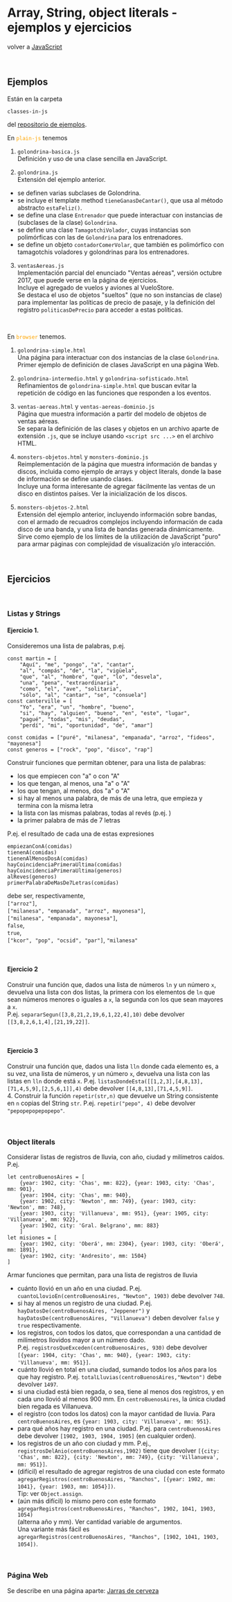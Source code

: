 # Array, String, object literals - ejemplos y ejercicios

volver a [JavaScript](./javascript-intro.md)

<br/>

## Ejemplos
Están en la carpeta 
```
classes-in-js
```
del [repositorio de ejemplos](https://github.com/obj2-material/javascript-dom).

En <span style="color: orange">`plain-js`</span> tenemos
1. `golondrina-basica.js`   
  Definición y uso de una clase sencilla en JavaScript.

2. `golondrina.js`  
  Extensión del ejemplo anterior. 
  - se definen varias subclases de Golondrina.
  - se incluye el template method `tieneGanasDeCantar()`, que usa al método abstracto `estaFeliz()`.
  - se define una clase `Entrenador` que puede interactuar con instancias de (subclases de la clase) `Golondrina`.
  - se define una clase `TamagotchiVolador`, cuyas instancias son polimórficas con las de `Golondrina` para los entrenadores.
  - se define un objeto `contadorComerVolar`, que también es polimórfico con tamagotchis voladores y golondrinas para los entrenadores.  

3. `ventasAereas.js`  
  Implementación parcial del enunciado "Ventas aéreas", versión octubre 2017, que puede verse en la página de ejercicios.  
  Incluye el agregado de vuelos y aviones al VueloStore.  
  Se destaca el uso de objetos "sueltos" (que no son instancias de clase) para implementar las políticas de precio de pasaje, y la definición del registro `politicasDePrecio` para acceder a estas políticas.

<br/>

En <span style="color: orange">`browser`</span> tenemos.
1. `golondrina-simple.html`  
  Una página para interactuar con dos instancias de la clase `Golondrina`.  
  Primer ejemplo de definición de clases JavaScript en una página Web.

2. `golondrina-intermedio.html` y `golondrina-sofisticado.html`  
  Refinamientos de `golondrina-simple.html` que buscan evitar la repetición de código en las funciones que responden a los eventos.

3. `ventas-aereas.html` y `ventas-aereas-dominio.js`  
  Página que muestra información a partir del modelo de objetos de ventas aéreas.  
  Se separa la definición de las clases y objetos en un archivo aparte de extensión `.js`, que se incluye usando `<script src ...>` en el archivo HTML.

4. `monsters-objetos.html` y `monsters-dominio.js`  
  Reimplementación de la página que muestra información de bandas y discos, incluida como ejemplo de arrays y object literals, donde la base de información se define usando clases.  
  Incluye una forma interesante de agregar fácilmente las ventas de un disco en distintos países. Ver la inicialización de los discos.

5. `monsters-objetos-2.html`  
  Extensión del ejemplo anterior, incluyendo información sobre bandas, con el armado de recuadros complejos incluyendo información de cada disco de una banda, y una lista de bandas generada dinámicamente.  
  Sirve como ejemplo de los límites de la utilización de JavaScript "puro" para armar páginas con complejidad de visualización y/o interacción.

<br/>

## Ejercicios

<br/>

### Listas y Strings

#### Ejercicio 1. 
  
Consideremos una lista de palabras, p.ej.  

```
const martin = [
    "Aquí", "me", "pongo", "a", "cantar", 
    "al", "compás", "de", "la", "vigüela", 
    "que", "al", "hombre", "que", "lo", "desvela", 
    "una", "pena", "extraordinaria", 
    "como", "el", "ave", "solitaria", 
    "sólo", "al", "cantar", "se", "consuela"]
const canterville = [
    "Yo", "era", "un", "hombre", "bueno", 
    "si", "hay", "alguien", "bueno", "en", "este", "lugar", 
    "pagué", "todas", "mis", "deudas", 
    "perdí", "mi", "oportunidad", "de", "amar"]

const comidas = ["puré", "milanesa", "empanada", "arroz", "fideos", "mayonesa"]
const generos = ["rock", "pop", "disco", "rap"]
```

Construir funciones que permitan obtener, para una lista de palabras:

  - los que empiecen con "a" o con "A"
  - los que tengan, al menos, una "a" o "A"
  - los que tengan, al menos, dos "a" o "A"
  - si hay al menos una palabra, de más de una letra, que empieza y termina con la misma letra
  - la lista con las mismas palabras, todas al revés (p.ej. )
  - la primer palabra de más de 7 letras

P.ej. el resultado de cada una de estas expresiones  

```
empiezanConA(comidas)
tienenA(comidas)
tienenAlMenosDosA(comidas)
hayCoincidenciaPrimeraUltima(comidas)
hayCoincidenciaPrimeraUltima(generos)
alReves(generos)
primerPalabraDeMasDe7Letras(comidas)
```
  
debe ser, respectivamente,  
  `["arroz"]`,  
  `["milanesa", "empanada", "arroz", mayonesa"]`,  
  `["milanesa", "empanada", mayonesa"]`,  
  `false`,  
  `true`,  
  `["kcor", "pop", "ocsid", "par"]`,
  `"milanesa"`  

  <br/>

#### Ejercicio 2

Construir una función que, dados una lista de números `ln` y un número `x`, devuelva una lista con dos listas, la primera con los elementos de `ln` que sean números menores o iguales a `x`, la segunda con los que sean mayores a `x`.  
  P.ej. `separarSegun([3,8,21,2,19,6,1,22,4],10)` debe devolver `[[3,8,2,6,1,4],[21,19,22]]`.

  <br/>

#### Ejercicio 3

Construir una función que, dados una lista `lln` donde cada elemento es, a su vez, una lista de números, y un número `x`, devuelva una lista con las listas en `lln` donde está `x`.
  P.ej. `listasDondeEsta([[1,2,3],[4,8,13],[71,4,5,9],[2,5,6,1]],4)` debe devolver `[[4,8,13],[71,4,5,9]]`.
  <br/>
4. Construir la función `repetir(str,n)` que devuelve un String consistente en `n` copias del String `str`.
  P.ej. `repetir("pepo", 4)` debe devolver `"pepopepopepopepo"`.

<br/>

### Object literals
Considerar listas de registros de lluvia, con año, ciudad y milímetros caídos. P.ej.

```
let centroBuenosAires = [
    {year: 1902, city: 'Chas', mm: 822}, {year: 1903, city: 'Chas', mm: 901},
    {year: 1904, city: 'Chas', mm: 940}, 
    {year: 1902, city: 'Newton', mm: 749}, {year: 1903, city: 'Newton', mm: 748}, 
    {year: 1903, city: 'Villanueva', mm: 951}, {year: 1905, city: 'Villanueva', mm: 922},
    {year: 1902, city: 'Gral. Belgrano', mm: 883}
    ]
let misiones = [
    {year: 1902, city: 'Oberá', mm: 2304}, {year: 1903, city: 'Oberá', mm: 1891},
    {year: 1902, city: 'Andresito', mm: 1504}
]
```

Armar funciones que permitan, para una lista de registros de lluvia

  - cuánto llovió en un año en una ciudad.
    P.ej. `cuantoLlovioEn(centroBuenosAires, "Newton", 1903)` debe devolver `748`.
  - si hay al menos un registro de una ciudad.
    P.ej. `hayDatosDe(centroBuenosAires, "Jeppener")` y `hayDatosDe(centroBuenosAires, "Villanueva")` deben devolver `false` y `true` respectivamente.
  - los registros, con todos los datos, que correspondan a una cantidad de milímetros llovidos mayor a un número dado.  
    P.ej. `registrosQueExceden(centroBuenosAires, 930)` debe devolver  
    `[{year: 1904, city: 'Chas', mm: 940}, {year: 1903, city: 'Villanueva', mm: 951}]`.
  - cuánto llovió en total en una ciudad, sumando todos los años para los que hay registro.
    P.ej. `totalLluvias(centroBuenosAires,"Newton")` debe devolver `1497`.
  - si una ciudad está bien regada, o sea, tiene al menos dos registros, y en cada uno llovió al menos 900 mm. En `centroBuenosAires`, la única ciudad bien regada es Villanueva.
  - el registro (con todos los datos) con la mayor cantidad de lluvia. Para `centroBuenosAires`, es `{year: 1903, city: 'Villanueva', mm: 951}`.
  - para qué años hay registro en una ciudad. 
    P.ej. para `centroBuenosAires` debe devolver `[1902, 1903, 1904, 1905]` (en cualquier orden).
  - los registros de un año con ciudad y mm.
    P.ej., `registrosDelAnio(centroBuenosAires,1902)` tiene que devolver
  `[{city: 'Chas', mm: 822}, {city: 'Newton', mm: 749}, {city: 'Villanueva', mm: 951}]`.
  - (difícil) el resultado de agregar registros de una ciudad con este formato  
    `agregarRegistros(centroBuenosAires, "Ranchos", [{year: 1902, mm: 1041}, {year: 1903, mm: 1054}])`.  
    Tip: ver `Object.assign`.
  - (aún más difícil) lo mismo pero con este formato  
    `agregarRegistros(centroBuenosAires, "Ranchos", 1902, 1041, 1903, 1054)`  
    (alterna año y mm).
    Ver cantidad variable de argumentos.  
    Una variante más fácil es  
    `agregarRegistros(centroBuenosAires, "Ranchos", [1902, 1041, 1903, 1054])`.

<br/>

### Página Web
Se describe en una página aparte: [Jarras de cerveza](./jarras-de-cerveza.md)

  
